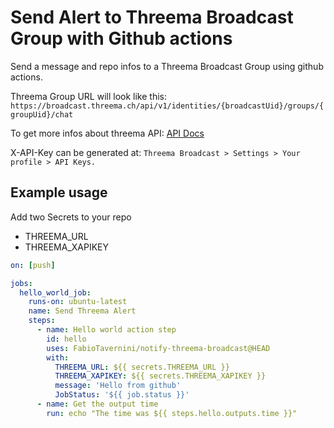 # Send Alert to Threema Broadcast Group with Github actions

Send a message and repo infos to a Threema Broadcast Group using github actions.

Threema Group URL will look like this:
`https://broadcast.threema.ch/api/v1/identities/{broadcastUid}/groups/{groupUid}/chat`

To get more infos about threema API:
[API Docs](https://broadcast.threema.ch/en/api-doc)

X-API-Key can be generated at:
`Threema Broadcast > Settings > Your profile > API Keys.`

## Example usage
Add two Secrets to your repo
- THREEMA_URL
- THREEMA_XAPIKEY

```yaml
on: [push]

jobs:
  hello_world_job:
    runs-on: ubuntu-latest
    name: Send Threema Alert
    steps:
      - name: Hello world action step
        id: hello
        uses: FabioTavernini/notify-threema-broadcast@HEAD
        with:
          THREEMA_URL: ${{ secrets.THREEMA_URL }}
          THREEMA_XAPIKEY: ${{ secrets.THREEMA_XAPIKEY }}
          message: 'Hello from github'
          JobStatus: '${{ job.status }}'
      - name: Get the output time
        run: echo "The time was ${{ steps.hello.outputs.time }}"
```